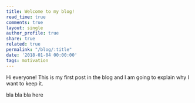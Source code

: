 ```yaml
---
title: Welcome to my blog!
read_time: true
comments: true
layout: single
author_profile: true
share: true
related: true
permalink: "/blog/:title"
date: '2018-01-04 00:00:00'
tags: motivation
---
```


Hi everyone! This is my first post in the blog and I am going to explain why I want to keep it. 

bla bla bla here